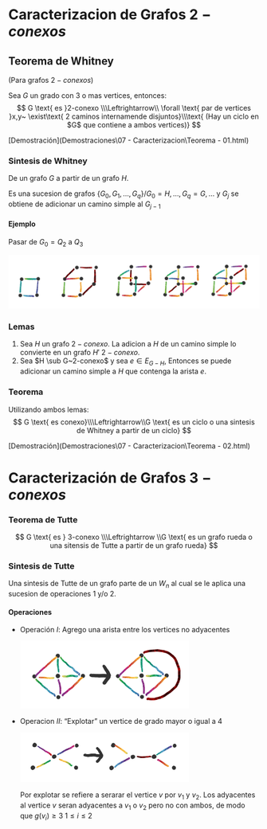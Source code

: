 # Caracterizacion de Grafos $2-conexos$ 

## Teorema de Whitney

(Para grafos $2-conexos$)

Sea $G$ un grado con 3 o mas vertices, entonces:
$$
G \text{ es }2-conexo \\\Leftrightarrow\\ \forall \text{ par de vertices }x,y~ \exist\text{ 2 caminos internamende disjuntos}\\\text{ (Hay un ciclo en $G$ que contiene a ambos vertices)}
$$

 [Demostración](Demostraciones\07 - Caracterizacion\Teorema - 01.html) 

### Sintesis de Whitney

De un grafo $G$ a partir de un grafo $H$.

Es una sucesion de grafos $\{G_0,G_1,\dots,G_q\}/ G_0=H,\dots,G_q=G,\dots$ y $G_j$ se obtiene de adicionar un camino simple al $G_{j-1}$

#### Ejemplo

Pasar de $G_0=Q_2$ a $Q_3$

![img](Resources/clip_image001-1568030680676.png)

### Lemas

1. Sea $H$ un grafo $2-conexo$. La adicion a $H$ de un camino simple lo convierte en un grafo $H'$ $2-conexo$.
2. Sea $H \sub G~2-conexo$ y sea $e \in E_{G-H}$, Entonces se puede adicionar un camino simple a $H$ que contenga la arista $e$.

### Teorema

Utilizando ambos lemas:
$$
G \text{ es conexo}\\\Leftrightarrow\\G \text{ es un ciclo o una sintesis de Whitney a partir de un ciclo}
$$

 [Demostración](Demostraciones\07 - Caracterizacion\Teorema - 02.html) 

# Caracterización de Grafos $3-conexos$ 

### Teorema de Tutte

$$
G \text{ es } 3-conexo \\\Leftrightarrow \\G \text{ es un grafo rueda o una sitensis de Tutte a partir de un grafo rueda}
$$



### Sintesis de Tutte

Una sintesis de Tutte de un grafo parte de un $W_n$ al cual se le aplica una sucesion de operaciones 1 y/o 2.

#### Operaciones

- Operación $I$: Agrego una arista entre los vertices no adyacentes

  <img src="Resources/clip_image001-1568031327173.png" alt="img" style="zoom:33%;" />

- Operacion $II$: “Explotar” un vertice de grado mayor o igual a 4

  <img src="Resources/clip_image001-1568031440157.png" alt="img" style="zoom:33%;" />

  Por explotar se refiere a serarar el vertice $v$ por $v_1$ y $v_2$. Los adyacentes al vertice $v$ seran adyacentes a $v_1$ o $v_2$ pero no con ambos, de modo que $g(v_i) \ge 3$  $1\le i \le2$  





















